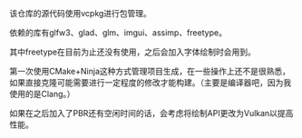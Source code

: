该仓库的源代码使用vcpkg进行包管理。

依赖的库有glfw3、glad、glm、imgui、assimp、freetype。

其中freetype在目前为止还没有使用，之后会加入字体绘制时会用到。

第一次使用CMake+Ninja这种方式管理项目生成，在一些操作上还不是很熟悉，如果直接克隆可能需要进行一定程度的修改才能构建。（主要是编译器吧，因为我使用的是Clang。）

如果在之后加入了PBR还有空闲时间的话，会考虑将绘制API更改为Vulkan以提高性能。